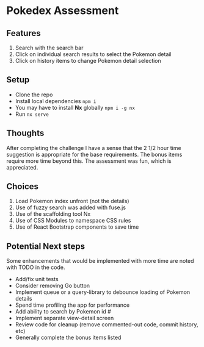 # Pokedex Assessment

## Features

1. Search with the search bar
2. Click on individual search results to select the Pokemon detail
3. Click on history items to change Pokemon detail selection

## Setup

- Clone the repo
- Install local dependencies `npm i`
- You may have to install **Nx** globally `npm i -g nx`
- Run `nx serve`

## Thoughts 

After completing the challenge I have a sense that the 2 1/2 hour time suggestion is appropriate for the base requirements. 
The bonus items require more time beyond this. The assessment was fun, which is appreciated.

## Choices

1. Load Pokemon index unfront (not the details)
1. Use of fuzzy search was added with fuse.js
1. Use of the scaffolding tool Nx
1. Use of CSS Modules to namespace CSS rules
1. Use of React Bootstrap components to save time

## Potential Next steps

Some enhancements that would be implemented with more time are noted with TODO in the code.

- Add/fix unit tests 
- Consider removing Go button
- Implement queue or a query-library to debounce loading of Pokemon details
- Spend time profiling the app for performance
- Add ability to search by Pokemon id #
- Implement separate view-detail screen 
- Review code for cleanup (remove commented-out code, commit history, etc)
- Generally complete the bonus items listed
